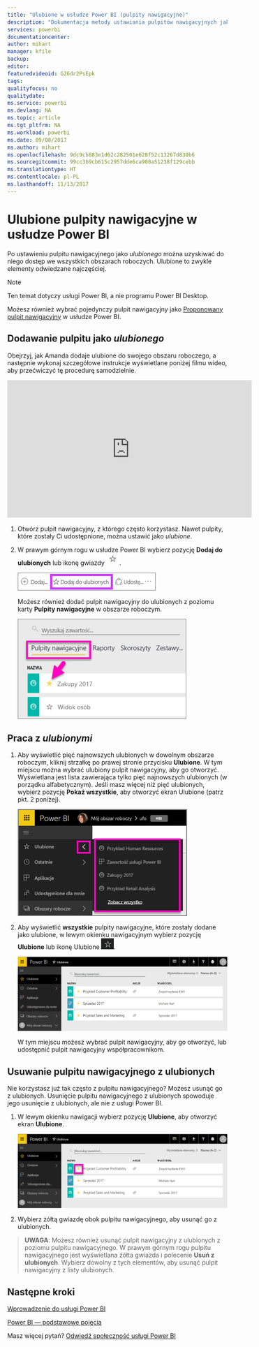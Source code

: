 ```yaml
---
title: "Ulubione w usłudze Power BI (pulpity nawigacyjne)"
description: "Dokumentacja metody ustawiania pulpitów nawigacyjnych jako ulubionych w usłudze Power BI"
services: powerbi
documentationcenter: 
author: mihart
manager: kfile
backup: 
editor: 
featuredvideoid: G26dr2PsEpk
tags: 
qualityfocus: no
qualitydate: 
ms.service: powerbi
ms.devlang: NA
ms.topic: article
ms.tgt_pltfrm: NA
ms.workload: powerbi
ms.date: 09/08/2017
ms.author: mihart
ms.openlocfilehash: 9dc9cb883e1d62c282501e628f52c13267d830b6
ms.sourcegitcommit: 99cc3b9cb615c2957dde6ca908a51238f129cebb
ms.translationtype: HT
ms.contentlocale: pl-PL
ms.lasthandoff: 11/13/2017
---
```

# <a name="favorite-dashboards-in-the-power-bi-service"></a>Ulubione pulpity nawigacyjne w usłudze Power BI
Po ustawieniu pulpitu nawigacyjnego jako *ulubionego* można uzyskiwać do niego dostęp we wszystkich obszarach roboczych.  Ulubione to zwykle elementy odwiedzane najczęściej.

> [!NOTE]
> Ten temat dotyczy usługi Power BI, a nie programu Power BI Desktop.
> 
> 

Możesz również wybrać pojedynczy pulpit nawigacyjny jako [Proponowany pulpit nawigacyjny](service-dashboard-featured.md) w usłudze Power BI.

## <a name="add-a-dashboard-as-a-favorite"></a>Dodawanie pulpitu jako *ulubionego*
Obejrzyj, jak Amanda dodaje ulubione do swojego obszaru roboczego, a następnie wykonaj szczegółowe instrukcje wyświetlane poniżej filmu wideo, aby przećwiczyć tę procedurę samodzielnie.

<iframe width="560" height="315" src="https://www.youtube.com/embed/G26dr2PsEpk" frameborder="0" allowfullscreen></iframe>


1. Otwórz pulpit nawigacyjny, z którego często korzystasz. Nawet pulpity, które zostały Ci udostępnione, można ustawić jako *ulubione*.
2. W prawym górnym rogu w usłudze Power BI wybierz pozycję **Dodaj do ulubionych** lub ikonę gwiazdy ![](media/service-dashboard-favorite/power-bi-favorite-icon.png).
   
   ![](media/service-dashboard-favorite/powerbi-dashboard-favorite.png)
   
   Możesz również dodać pulpit nawigacyjny do ulubionych z poziomu karty **Pulpity nawigacyjne** w obszarze roboczym.
   
   ![](media/service-dashboard-favorite/power-bi-dashboard-favorite.png)

## <a name="working-with-favorites"></a>Praca z *ulubionymi*
1. Aby wyświetlić pięć najnowszych ulubionych w dowolnym obszarze roboczym, kliknij strzałkę po prawej stronie przycisku **Ulubione**.  W tym miejscu można wybrać ulubiony pulpit nawigacyjny, aby go otworzyć. Wyświetlana jest lista zawierająca tylko pięć najnowszych ulubionych (w porządku alfabetycznym). Jeśli masz więcej niż pięć ulubionych, wybierz pozycję **Pokaż wszystkie**, aby otworzyć ekran Ulubione (patrz pkt. 2 poniżej). 
   
   ![](media/service-dashboard-favorite/power-bi-favorite-flyout-new.png)
2. Aby wyświetlić **wszystkie** pulpity nawigacyjne, które zostały dodane jako ulubione, w lewym okienku nawigacyjnym wybierz pozycję **Ulubione** lub ikonę Ulubione ![](media/service-dashboard-favorite/power-bi-favorites-icon.png).  
   
    ![](media/service-dashboard-favorite/power-bi-favorites-screen.png)
   
   W tym miejscu możesz wybrać pulpit nawigacyjny, aby go otworzyć, lub udostępnić pulpit nawigacyjny współpracownikom.

## <a name="unfavorite-a-dashboard"></a>Usuwanie pulpitu nawigacyjnego z ulubionych
Nie korzystasz już tak często z pulpitu nawigacyjnego?  Możesz usunąć go z ulubionych. Usunięcie pulpitu nawigacyjnego z ulubionych spowoduje jego usunięcie z ulubionych, ale nie z usługi Power BI.

1. W lewym okienku nawigacji wybierz pozycję **Ulubione**, aby otworzyć ekran **Ulubione**.
   
   ![](media/service-dashboard-favorite/power-bi-unfavorites-screen.png)
2. Wybierz żółtą gwiazdę obok pulpitu nawigacyjnego, aby usunąć go z ulubionych.

> **UWAGA**: Możesz również usunąć pulpit nawigacyjny z ulubionych z poziomu pulpitu nawigacyjnego. W prawym górnym rogu pulpitu nawigacyjnego jest wyświetlana żółta gwiazda i polecenie **Usuń z ulubionych**. Wybierz dowolny z tych elementów, aby usunąć pulpit nawigacyjny z listy ulubionych. 
> 
> 

## <a name="next-steps"></a>Następne kroki
[Wprowadzenie do usługi Power BI](service-get-started.md)

[Power BI — podstawowe pojęcia](service-basic-concepts.md)

Masz więcej pytań? [Odwiedź społeczność usługi Power BI](http://community.powerbi.com/)

